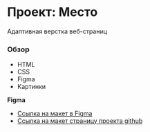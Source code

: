 # Проект: Место
Адаптивная верстка веб-страниц

### Обзор
* HTML
* CSS
* Figma
* Картинки

**Figma**

* [Ссылка на макет в Figma](https://www.figma.com/file/2cn9N9jSkmxD84oJik7xL7/JavaScript.-Sprint-4?node-id=0%3A1)
* [Ссылка на макет страницу проекта github](https://volkova-fe.github.io/mesto-project/)
